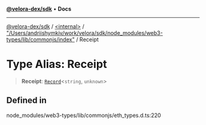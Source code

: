 [**@velora-dex/sdk**](../../../../README.md) • **Docs**

***

[@velora-dex/sdk](../../../../globals.md) / [\<internal\>](../../../README.md) / ["/Users/andriishymkiv/work/velora/sdk/node\_modules/web3-types/lib/commonjs/index"](../README.md) / Receipt

# Type Alias: Receipt

> **Receipt**: [`Record`](../../../type-aliases/Record.md)\<`string`, `unknown`\>

## Defined in

node\_modules/web3-types/lib/commonjs/eth\_types.d.ts:220
